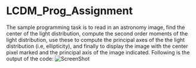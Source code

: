 LCDM_Prog_Assignment
====================

The sample programming task is to read in an astronomy image, find the center of the light distribution, compute the second order moments of the light distribution, use these to compute the principal axes of the the light distribution (i.e, ellipticity), and finally to display the image with the center pixel marked and the principal axis of the image indicated.
Following is the output of the code:
![ScreenShot](https://github.com/SanchitAggarwal/LCDM_Prog_Assignment/blob/master/output.png)
